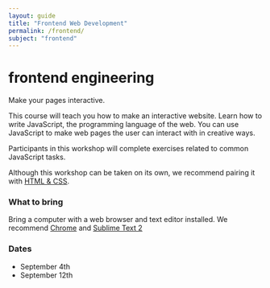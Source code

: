 ```yaml
---
layout: guide
title: "Frontend Web Development"
permalink: /frontend/
subject: "frontend"
---
```


<h1>frontend engineering</h1>
<div class="intro">Make your pages interactive.</div>

<section>
  <p>This course will teach you how to make an interactive website. Learn how to write JavaScript, the programming language of the web. You can use JavaScript to make web pages the user can interact with in creative ways.
  <p>Participants in this workshop will complete exercises related to common JavaScript tasks.
  <p>Although this workshop can be taken on its own, we recommend pairing it with <a href="{{ "/html" | prepend: site.baseurl }}">HTML & CSS</a>.
</section>
<section>
  <h3>What to bring</h3>
  <p>Bring a computer with a web browser and text editor installed. We recommend <a href="chrome.com">Chrome</a> and <a href="sublimetext.com">Sublime Text 2</a>
</section>
<section>
  <h3>Dates</h3>
  <ul>
    <li>September 4th</li>
    <li>September 12th</li>
  </ul>
</section>
